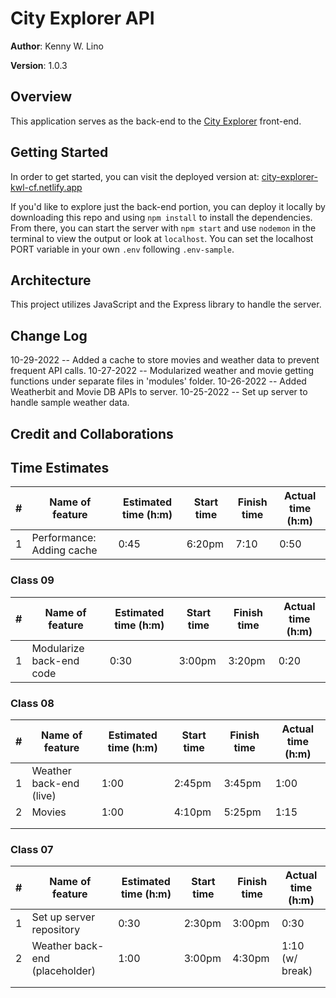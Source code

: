 # City Explorer API

**Author**: Kenny W. Lino

**Version**: 1.0.3

## Overview

This application serves as the back-end to the [City Explorer](https://github.com/kennywlino/city-explorer) front-end.

## Getting Started

In order to get started, you can visit the deployed version at: [city-explorer-kwl-cf.netlify.app](https://city-explorer-kwl-cf.netlify.app)

If you'd like to explore just the back-end portion, you can deploy it locally by downloading this repo and using `npm install` to install the dependencies. From there, you can start the server with `npm start` and use `nodemon` in the terminal to view the output or look at `localhost`. You can set the localhost PORT variable in your own `.env` following `.env-sample`.

## Architecture

This project utilizes JavaScript and the Express library to handle the server.

## Change Log

10-29-2022 -- Added a cache to store movies and weather data to prevent frequent API calls.
10-27-2022 -- Modularized weather and movie getting functions under separate files in 'modules' folder.
10-26-2022 -- Added Weatherbit and Movie DB APIs to server.
10-25-2022 -- Set up server to handle sample weather data.

## Credit and Collaborations

## Time Estimates

| #   | Name of feature           | Estimated time (h:m) | Start time | Finish time | Actual time (h:m) |
| --- | ------------------------- | -------------------- | ---------- | ----------- | ----------------- |
| 1   | Performance: Adding cache | 0:45                 | 6:20pm     | 7:10        | 0:50              |

### Class 09

| #   | Name of feature          | Estimated time (h:m) | Start time | Finish time | Actual time (h:m) |
| --- | ------------------------ | -------------------- | ---------- | ----------- | ----------------- |
| 1   | Modularize back-end code | 0:30                 | 3:00pm     | 3:20pm      | 0:20              |

### Class 08

| #   | Name of feature         | Estimated time (h:m) | Start time | Finish time | Actual time (h:m) |
| --- | ----------------------- | -------------------- | ---------- | ----------- | ----------------- |
| 1   | Weather back-end (live) | 1:00                 | 2:45pm     | 3:45pm      | 1:00              |
| 2   | Movies                  | 1:00                 | 4:10pm     | 5:25pm      | 1:15              |
|     |                         |                      |            |             |                   |
|     |                         |                      |            |             |                   |

### Class 07

| #   | Name of feature                | Estimated time (h:m) | Start time | Finish time | Actual time (h:m) |
| --- | ------------------------------ | -------------------- | ---------- | ----------- | ----------------- |
| 1   | Set up server repository       | 0:30                 | 2:30pm     | 3:00pm      | 0:30              |
| 2   | Weather back-end (placeholder) | 1:00                 | 3:00pm     | 4:30pm      | 1:10 (w/ break)   |
|     |                                |                      |            |             |                   |
|     |                                |                      |            |             |                   |
